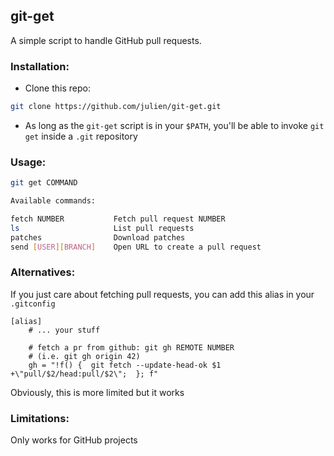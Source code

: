 git-get
---

A simple script to handle GitHub pull requests.


### Installation:

- Clone this repo:

```sh
git clone https://github.com/julien/git-get.git
```

- As long as the `git-get` script is in your `$PATH`, you'll be able to
invoke `git get` inside a `.git` repository

### Usage:

```sh
git get COMMAND

Available commands:

fetch NUMBER           Fetch pull request NUMBER
ls                     List pull requests
patches                Download patches
send [USER][BRANCH]    Open URL to create a pull request
```

### Alternatives:

If you just care about fetching pull requests, you can add this alias in
your `.gitconfig`

```gitconfig
[alias]
	# ... your stuff

	# fetch a pr from github: git gh REMOTE NUMBER
	# (i.e. git gh origin 42)
	gh = "!f() {  git fetch --update-head-ok $1 +\"pull/$2/head:pull/$2\";  }; f"
```

Obviously, this is more limited but it works

### Limitations:

Only works for GitHub projects


